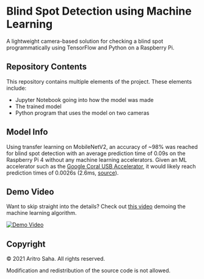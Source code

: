 # Blind Spot Detection using Machine Learning
A lightweight camera-based solution for checking a blind spot programmatically using TensorFlow and Python on a Raspberry Pi. 

## Repository Contents
This repository contains multiple elements of the project. These elements include:
- Jupyter Notebook going into how the model was made
- The trained model
- Python program that uses the model on two cameras

## Model Info
Using transfer learning on MobileNetV2, an accuracy of ~98% was reached for blind spot detection with an average prediction time of 0.09s on the Raspberry Pi 4 without any machine learning accelerators. Given an ML accelerator such as the [Google Coral USB Accelerator](https://coral.ai/products/accelerator/), it would likely reach prediction times of 0.0026s (2.6ms, [source](https://coral.ai/docs/edgetpu/benchmarks/)).

## Demo Video
Want to skip straight into the details? Check out [this video](https://www.youtube.com/watch?v=dVEBEZgn6to) demoing the machine learning algorithm.

[![Demo Video](https://i.imgur.com/ZLRfkQ5.png)](https://youtu.be/gVqHdGIRrTY)

## Copyright
© 2021 Aritro Saha. All rights reserved.

Modification and redistribution of the source code is not allowed.

